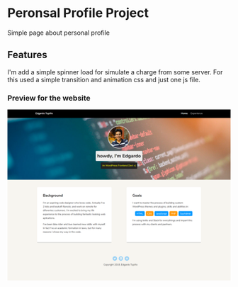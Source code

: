 # Peronsal Profile Project

Simple page about personal profile

## Features

I'm add a simple spinner load for simulate a charge from some server. For this used a simple transition and animation css and just one js file.

### Preview for the website

![ScreenCapture](images/screencapture.png)
